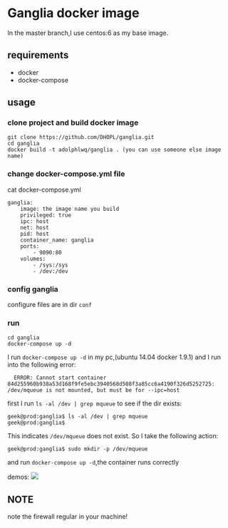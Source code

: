# Ganglia docker image
In the master branch,I use centos:6 as my base image.

## requirements
- docker
- docker-compose

## usage
### clone project and build docker image
```
git clone https://github.com/DHOPL/ganglia.git
cd ganglia
docker build -t adolphlwq/ganglia . (you can use someone else image name)
```
### change docker-compose.yml file
cat docker-compose.yml
```
ganglia:
    image: the image name you build
    privileged: true
    ipc: host
    net: host
    pid: host
    container_name: ganglia
    ports:
        - 9090:80
    volumes:
        - /sys:/sys
        - /dev:/dev
```

### config ganglia
configure files are in dir `conf`

### run
```
cd ganglia
docker-compose up -d
```

I run `docker-compose up -d` in my pc,(ubuntu 14.04 docker 1.9.1) and I run into the following error:

```
  ERROR: Cannot start container 84d255960b938a53d168f9fe5ebc3940568d508f3a85cc6a4190f326d5252725: /dev/mqueue is not mounted, but must be for --ipc=host
```

first I run `ls -al /dev | grep mqueue` to see if the dir exists:

```
geek@prod:ganglia$ ls -al /dev | grep mqueue
geek@prod:ganglia$
```

This indicates `/dev/mqueue` does not exist. So I take the following action:

```
geek@prod:ganglia$ sudo mkdir -p /dev/mqueue
```

and run `docker-compose up -d`,the container runs correctly

demos:
![](http://7xl2jw.com1.z0.glb.clouddn.com/ganglia_demo.gif)

## NOTE
note the firewall regular in your machine!
